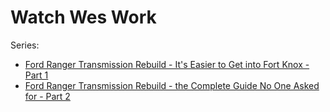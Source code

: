 # Watch Wes Work
Series:
- [Ford Ranger Transmission Rebuild - It's Easier to Get into Fort Knox - Part 1](https://youtu.be/YZo3tfldpbk)
- [Ford Ranger Transmission Rebuild - the Complete Guide No One Asked for - Part 2](https://youtu.be/E9xZ9Bcc7bg)

